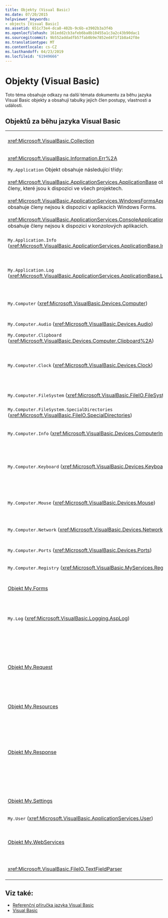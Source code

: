 ```yaml
---
title: Objekty (Visual Basic)
ms.date: 07/20/2015
helpviewer_keywords:
- objects [Visual Basic]
ms.assetid: 651c73e4-dca8-402b-9c6b-e3902b3a3f4b
ms.openlocfilehash: 161edd2cb3afeb6ba8b10455a1c3a2c43b90dac1
ms.sourcegitcommit: 9b552addadfb57fab0b9e7852ed4f1f1b8a42f8e
ms.translationtype: MT
ms.contentlocale: cs-CZ
ms.lasthandoff: 04/23/2019
ms.locfileid: "61949666"
---
```

# <a name="objects-visual-basic"></a>Objekty (Visual Basic)
Toto téma obsahuje odkazy na další témata dokumentu za běhu jazyka Visual Basic objekty a obsahují tabulky jejich člen postupy, vlastnosti a události.  
  
## <a name="visual-basic-run-time-objects"></a>Objektů za běhu jazyka Visual Basic  
  
|||  
|---|---|  
|<xref:Microsoft.VisualBasic.Collection>|Poskytuje pohodlný způsob, jak zobrazit související skupina položek jako jednoho objektu.|  
|<xref:Microsoft.VisualBasic.Information.Err%2A>|Obsahuje informace o chybách za běhu.|  
|`My.Application` Objekt obsahuje následující třídy:<br /><br /> <xref:Microsoft.VisualBasic.ApplicationServices.ApplicationBase> obsahuje členy, které jsou k dispozici ve všech projektech.<br /><br /> <xref:Microsoft.VisualBasic.ApplicationServices.WindowsFormsApplicationBase> obsahuje členy nejsou k dispozici v aplikacích Windows Forms.<br /><br /> <xref:Microsoft.VisualBasic.ApplicationServices.ConsoleApplicationBase> obsahuje členy nejsou k dispozici v konzolových aplikacích.|Poskytuje data, která je přidružena pouze aktuální aplikaci nebo knihovny DLL. Žádné informace na úrovni systému můžete změnit pomocí `My.Application`.<br /><br /> Někteří členové jsou dostupné jenom pro Windows Forms a konzolové aplikace.|  
|`My.Application.Info` (<xref:Microsoft.VisualBasic.ApplicationServices.ApplicationBase.Info%2A>)|Poskytuje vlastnosti pro získání informací o aplikaci, jako je třeba číslo verze, popis, načtená sestavení a tak dále.|  
|`My.Application.Log` (<xref:Microsoft.VisualBasic.ApplicationServices.ApplicationBase.Log%2A>)|Poskytuje vlastnosti a metody zapsat informace o události a výjimky do součásti naslouchající protokolům aplikace.|  
|`My.Computer` (<xref:Microsoft.VisualBasic.Devices.Computer>)|Poskytuje vlastnosti pro práci s počítači komponenty např. zvuk, hodiny, klávesnice, systém souborů a tak dále.|  
|`My.Computer.Audio` (<xref:Microsoft.VisualBasic.Devices.Audio>)|Poskytuje metody pro přehrávání zvuku.|  
|`My.Computer.Clipboard` (<xref:Microsoft.VisualBasic.Devices.Computer.Clipboard%2A>)|Poskytuje metody pro práci do schránky.|  
|`My.Computer.Clock` (<xref:Microsoft.VisualBasic.Devices.Clock>)|Poskytuje vlastnosti pro přístup k aktuálním místním časem a koordinovaný světový čas (ekvivalent greenwichský střední čas) ze systémových hodin.|  
|`My.Computer.FileSystem` (<xref:Microsoft.VisualBasic.FileIO.FileSystem>)|Poskytuje vlastnosti a metody pro práci s disky, soubory a adresáře.|  
|`My.Computer.FileSystem.SpecialDirectories` (<xref:Microsoft.VisualBasic.FileIO.SpecialDirectories>)|Poskytuje vlastnosti pro přístup k často odkazované adresáře.|  
|`My.Computer.Info` (<xref:Microsoft.VisualBasic.Devices.ComputerInfo>)|Poskytuje vlastnosti pro získání informací o paměť, načtená sestavení, název a operační systém počítače.|  
|`My.Computer.Keyboard` (<xref:Microsoft.VisualBasic.Devices.Keyboard>)|Poskytuje vlastnosti pro přístup k aktuálním stavu klávesnice, jako je například co klíčů aktuálně stisknutí a představuje způsob, jak odeslat stisknutí kláves do aktivního okna.|  
|`My.Computer.Mouse` (<xref:Microsoft.VisualBasic.Devices.Mouse>)|Poskytuje vlastnosti pro získání informací o formátu a konfigurace myši, který je nainstalován v místním počítači.|  
|`My.Computer.Network` (<xref:Microsoft.VisualBasic.Devices.Network>)|Poskytuje vlastnosti, události a metody pro práci se sítí, ke kterému je počítač připojený.|  
|`My.Computer.Ports` (<xref:Microsoft.VisualBasic.Devices.Ports>)|Poskytuje vlastnosti a metody pro přístup k sériovým portům počítače.|  
|`My.Computer.Registry` (<xref:Microsoft.VisualBasic.MyServices.RegistryProxy>)|Poskytuje vlastnosti a metody pro práci v registru.|  
|[Objekt My.Forms](../../../visual-basic/language-reference/objects/my-forms-object.md)|Poskytuje vlastnosti pro přístup k instanci jednotlivých formulářů Windows deklaraci v aktuálním projektu.|  
|`My.Log` (<xref:Microsoft.VisualBasic.Logging.AspLog>)|Poskytuje vlastnosti a metody pro zápis událostí a výjimek informace do součásti naslouchající protokolům aplikace pro webové aplikace.|  
|[Objekt My.Request](../../../visual-basic/language-reference/objects/my-request-object.md)|Získá <xref:System.Web.HttpRequest> objekt pro požadovanou stránku. `My.Request` Objekt obsahuje informace o aktuální žádosti HTTP.<br /><br /> `My.Request` Objekt je k dispozici pouze pro [!INCLUDE[vstecasp](~/includes/vstecasp-md.md)] aplikací.|  
|[Objekt My.Resources](../../../visual-basic/language-reference/objects/my-resources-object.md)|Poskytuje třídy a vlastnosti pro přístup k prostředkům aplikace.|  
|[Objekt My.Response](../../../visual-basic/language-reference/objects/my-response-object.md)|Získá <xref:System.Web.HttpResponse> objekt, který je přidružený <xref:System.Web.UI.Page>. Tento objekt umožňuje odeslat data odpovědi HTTP do klienta a obsahuje informace o této odpovědi.<br /><br /> `My.Response` Objekt je k dispozici pouze pro [!INCLUDE[vstecasp](~/includes/vstecasp-md.md)] aplikací.|  
|[Objekt My.Settings](../../../visual-basic/language-reference/objects/my-settings-object.md)|Poskytuje vlastnosti a metody pro přístup k nastavení aplikace.|  
|`My.User` (<xref:Microsoft.VisualBasic.ApplicationServices.User>)|Poskytuje přístup k informacím o aktuálním uživateli.|  
|[Objekt My.WebServices](../../../visual-basic/language-reference/objects/my-webservices-object.md)|Poskytuje vlastnosti pro vytváření a přístup ke jednu instanci každé webové služby, na který odkazuje aktuální projekt.|  
|<xref:Microsoft.VisualBasic.FileIO.TextFieldParser>|Poskytuje metody a vlastnosti pro analýza strukturovaných textových souborů.|  
  
## <a name="see-also"></a>Viz také:

- [Referenční příručka jazyka Visual Basic](../../../visual-basic/language-reference/index.md)
- [Visual Basic](../../../visual-basic/index.md)
